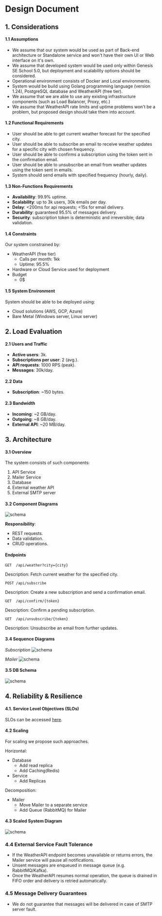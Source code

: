 # Design Document

## 1. Considerations

#### 1.1 Assumptions

- We assume that our system would be used as part of Back-end architecture or Standalone service and won't have their own UI or Web interface on it's own.
- We assume that developed system would be used only within Genesis SE School 5.0, but deployment and scalability options should be considered.
- Operational environment consists of Docker and Local environments.
- System would be build using Golang programming language (version 1.24), PostgreSQL database and WeatherAPI (free tier).
- We assume that we are able to use any existing infrastructure components (such as Load Balancer, Proxy, etc.)
- We assume that WeatherAPI rate limits and uptime problems won't be a problem, but proposed design should take them into account.

#### 1.2 Functional Requirements

- User should be able to get current weather forecast for the specified city.
- User should be able to subscribe an email to receive weather updates for a specific city with chosen frequency.
- User should be able to confirms a subscription using the token sent in the confirmation email.
- User should be able to unsubscribe an email from weather updates using the token sent in emails.
- System should send emails with specified frequency (hourly, daily).

#### 1.3 Non-Functions Requirements

- **Availability**: 99.9% uptime.
- **Scalability**: up to 3k users, 30k emails per day.
- **Delay**: <200ms for api requests; <15s for email delivery.
- **Durability**: guaranteed 95.5% of messages delivery.
- **Security**: subscription token is deterministic and irreversible; data validation.

#### 1.4 Constraints

Our system constrained by:
- WeatherAPI (free tier)
  - Calls per month: 1kk
  - Uptime: 95.5%
- Hardware or Cloud Service used for deployment
- Budget
  - 0$

#### 1.5 System Environment

System should be able to be deployed using:
- Cloud solutions (AWS, GCP, Azure)
- Bare Metal (Windows server, Linux server)

## 2. Load Evaluation

#### 2.1 Users and Traffic

- **Active users**: 3k.
- **Subscriptions per user**: 2 (avg.).
- **API requests**: 1000 RPS (peak).
- **Messages**: 30k/day.

#### 2.2 Data

- **Subscription**: ~150 bytes.

#### 2.3 Bandwidth

- **Incoming**: ~2 GB/day.
- **Outgoing**: ~8 GB/day.
- **External API**: ~20 MB/day.

## 3. Architecture

#### 3.1 Overview

The system consists of such components:
1. API Service
2. Mailer Service
3. Database
4. External weather API
5. External SMTP server

#### 3.2 Component Diagrams

![schema](../images/system-architecture.png)

**Responsibility**:
- REST requests.
- Data validation.
- CRUD operations.

#### Endpoints
```
GET  /api/weather?city={city}
```
Description: Fetch current weather for the specified city.

```
POST /api/subscribe
```
Description: Create a new subscription and send a confirmation email.

```
GET  /api/confirm/{token}
```
Description: Confirm a pending subscription.

```
GET  /api/unsubscribe/{token}
```
Description: Unsubscribe an email from further updates.

#### 3.4 Sequence Diagrams

_Subscription_
![schema](../images/subscription-sequence.png)

_Mailer_
![schema](../images/email-sequence.png)

#### 3.5 DB Schema

![schema](../images/db-schema.png)

## 4. Reliability & Resilience

#### 4.1. Service Level Objectives (SLOs)

SLOs can be accessed [here](./slo.sdd.yaml).

#### 4.2 Scaling

For scaling we propose such approaches.

Horizontal:
- Database
  - Add read replica
  - Add Caching(Redis)
- Service
  - Add Replicas

Decomposition:
- Mailer
  - Move Mailer to a separate service
  - Add Queue (RabbitMQ) for Mailer

#### 4.3 Scaled System Diagram

![schema](../images/scaled-architecture.png)

### 4.4 External Service Fault Tolerance

- If the WeatherAPI endpoint becomes unavailable or returns errors, the Mailer service will pause all notifications.
- Unsent messages are enqueued in message queue (e.g. RabbitMQ/Kafka).
- Once the WeatherAPI resumes normal operation, the queue is drained in FIFO order and delivery is retried automatically.

### 4.5 Message Delivery Guarantees
- We do not guarantee that messages will be delivered in case of SMTP server fault.